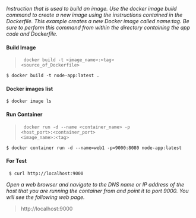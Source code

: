 *Instruction that is used to build an image. Use the docker image build command to create a new image using the instructions contained in the Dockerfile. This example creates a new Docker image called name:tag. Be sure to perform this command from within the directory containing the app code and Dockerfile.*

#### Build Image

> <code> docker build -t &lt;image_name&gt;:&lt;tag&gt; &lt;source_of_Dockerfile&gt;</code>

  `$ docker build -t node-app:latest .`

#### Docker images list

  `$ docker image ls`

#### Run Container

> <code> docker run -d --name &lt;container_name&gt; -p &lt;host_port&gt;:&lt;container_port&gt; &lt;image_name&gt;:&lt;tag&gt;</code>

  `$ docker container run -d --name=web1 -p=9000:8080 node-app:latest`

#### For Test

  ` $ curl http://localhost:9000`

*Open a web browser and navigate to the DNS name or IP address of the host that you are running the container from and point it to port 9000. You will see the following web page.*

> http://localhost:9000
